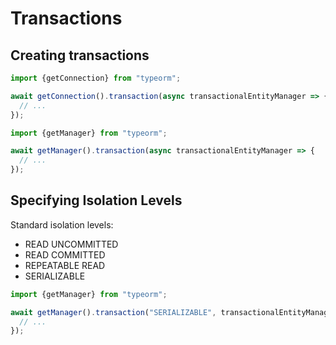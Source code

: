 # Transactions

## Creating transactions

```ts
import {getConnection} from "typeorm";

await getConnection().transaction(async transactionalEntityManager => {
  // ...
});
```

```ts
import {getManager} from "typeorm";

await getManager().transaction(async transactionalEntityManager => {
  // ...
});
```


## Specifying Isolation Levels

Standard isolation levels:

- READ UNCOMMITTED
- READ COMMITTED
- REPEATABLE READ
- SERIALIZABLE

```ts
import {getManager} from "typeorm";

await getManager().transaction("SERIALIZABLE", transactionalEntityManager => {
  // ...
});
```